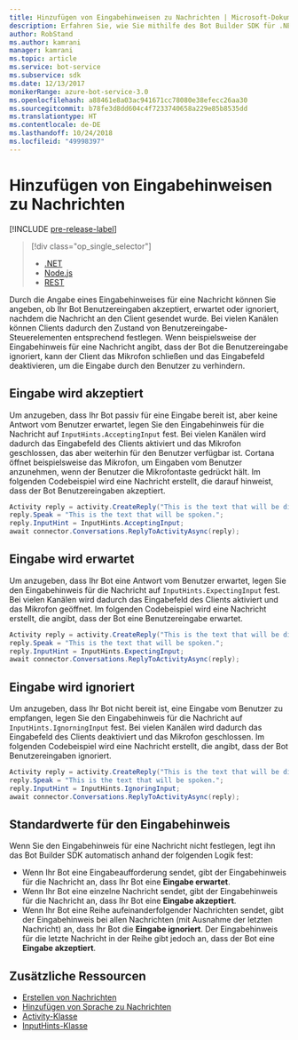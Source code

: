 ```yaml
---
title: Hinzufügen von Eingabehinweisen zu Nachrichten | Microsoft-Dokumentation
description: Erfahren Sie, wie Sie mithilfe des Bot Builder SDK für .NET Eingabehinweise zu Nachrichten hinzufügen.
author: RobStand
ms.author: kamrani
manager: kamrani
ms.topic: article
ms.service: bot-service
ms.subservice: sdk
ms.date: 12/13/2017
monikerRange: azure-bot-service-3.0
ms.openlocfilehash: a88461e8a03ac941671cc78080e38efecc26aa30
ms.sourcegitcommit: b78fe3d8dd604c4f7233740658a229e85b8535dd
ms.translationtype: HT
ms.contentlocale: de-DE
ms.lasthandoff: 10/24/2018
ms.locfileid: "49998397"
---
```

# <a name="add-input-hints-to-messages"></a>Hinzufügen von Eingabehinweisen zu Nachrichten

[!INCLUDE [pre-release-label](../includes/pre-release-label-v3.md)]

> [!div class="op_single_selector"]
> - [.NET](../dotnet/bot-builder-dotnet-add-input-hints.md)
> - [Node.js](../nodejs/bot-builder-nodejs-send-input-hints.md)
> - [REST](../rest-api/bot-framework-rest-connector-add-input-hints.md)

Durch die Angabe eines Eingabehinweises für eine Nachricht können Sie angeben, ob Ihr Bot Benutzereingaben akzeptiert, erwartet oder ignoriert, nachdem die Nachricht an den Client gesendet wurde. Bei vielen Kanälen können Clients dadurch den Zustand von Benutzereingabe-Steuerelementen entsprechend festlegen. Wenn beispielsweise der Eingabehinweis für eine Nachricht angibt, dass der Bot die Benutzereingabe ignoriert, kann der Client das Mikrofon schließen und das Eingabefeld deaktivieren, um die Eingabe durch den Benutzer zu verhindern.

## <a name="accepting-input"></a>Eingabe wird akzeptiert

Um anzugeben, dass Ihr Bot passiv für eine Eingabe bereit ist, aber keine Antwort vom Benutzer erwartet, legen Sie den Eingabehinweis für die Nachricht auf `InputHints.AcceptingInput` fest. Bei vielen Kanälen wird dadurch das Eingabefeld des Clients aktiviert und das Mikrofon geschlossen, das aber weiterhin für den Benutzer verfügbar ist. Cortana öffnet beispielsweise das Mikrofon, um Eingaben vom Benutzer anzunehmen, wenn der Benutzer die Mikrofontaste gedrückt hält. Im folgenden Codebeispiel wird eine Nachricht erstellt, die darauf hinweist, dass der Bot Benutzereingaben akzeptiert.

```cs
Activity reply = activity.CreateReply("This is the text that will be displayed.");
reply.Speak = "This is the text that will be spoken.";
reply.InputHint = InputHints.AcceptingInput;
await connector.Conversations.ReplyToActivityAsync(reply);
```

## <a name="expecting-input"></a>Eingabe wird erwartet

Um anzugeben, dass Ihr Bot eine Antwort vom Benutzer erwartet, legen Sie den Eingabehinweis für die Nachricht auf `InputHints.ExpectingInput` fest. Bei vielen Kanälen wird dadurch das Eingabefeld des Clients aktiviert und das Mikrofon geöffnet. Im folgenden Codebeispiel wird eine Nachricht erstellt, die angibt, dass der Bot eine Benutzereingabe erwartet.

```cs
Activity reply = activity.CreateReply("This is the text that will be displayed.");
reply.Speak = "This is the text that will be spoken.";
reply.InputHint = InputHints.ExpectingInput;
await connector.Conversations.ReplyToActivityAsync(reply);
```

## <a name="ignoring-input"></a>Eingabe wird ignoriert

Um anzugeben, dass Ihr Bot nicht bereit ist, eine Eingabe vom Benutzer zu empfangen, legen Sie den Eingabehinweis für die Nachricht auf `InputHints.IgnorningInput` fest. Bei vielen Kanälen wird dadurch das Eingabefeld des Clients deaktiviert und das Mikrofon geschlossen. Im folgenden Codebeispiel wird eine Nachricht erstellt, die angibt, dass der Bot Benutzereingaben ignoriert.

```cs
Activity reply = activity.CreateReply("This is the text that will be displayed.");
reply.Speak = "This is the text that will be spoken.";
reply.InputHint = InputHints.IgnoringInput;
await connector.Conversations.ReplyToActivityAsync(reply);
```

## <a name="default-values-for-input-hint"></a>Standardwerte für den Eingabehinweis

Wenn Sie den Eingabehinweis für eine Nachricht nicht festlegen, legt ihn das Bot Builder SDK automatisch anhand der folgenden Logik fest:

- Wenn Ihr Bot eine Eingabeaufforderung sendet, gibt der Eingabehinweis für die Nachricht an, dass Ihr Bot eine **Eingabe erwartet**.</li>
- Wenn Ihr Bot eine einzelne Nachricht sendet, gibt der Eingabehinweis für die Nachricht an, dass Ihr Bot eine **Eingabe akzeptiert**.</li>
- Wenn Ihr Bot eine Reihe aufeinanderfolgender Nachrichten sendet, gibt der Eingabehinweis bei allen Nachrichten (mit Ausnahme der letzten Nachricht) an, dass Ihr Bot die **Eingabe ignoriert**. Der Eingabehinweis für die letzte Nachricht in der Reihe gibt jedoch an, dass der Bot eine **Eingabe akzeptiert**.

## <a name="additional-resources"></a>Zusätzliche Ressourcen

- [Erstellen von Nachrichten](bot-builder-dotnet-create-messages.md)
- [Hinzufügen von Sprache zu Nachrichten](bot-builder-dotnet-text-to-speech.md)
- <a href="https://docs.botframework.com/en-us/csharp/builder/sdkreference/dc/d2f/class_microsoft_1_1_bot_1_1_connector_1_1_activity.html" target="_blank">Activity-Klasse</a>
- <a href="/dotnet/api/microsoft.bot.connector.inputhints" target="_blank">InputHints-Klasse</a>
